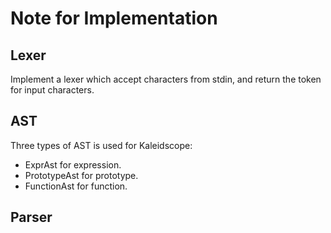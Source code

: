 # Note for Implementation
## Lexer
Implement a lexer which accept characters from stdin, and return the token for input characters.

## AST
Three types of AST is used for Kaleidscope:  
* ExprAst for expression. 
* PrototypeAst for prototype.
* FunctionAst for function.

## Parser
